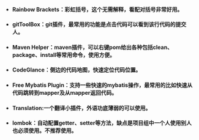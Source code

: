 * #### Rainbow Brackets：彩虹括号，这个无需解释，看配对括号非常好用。
* #### gitToolBox：git插件，最常用的功能是点击代码可以看到该行代码的提交人。
* #### Maven Helper：maven插件，可以右键pom给出各种包括clean、package、install等常用命令，使用方便。
* #### CodeGlance：侧边的代码地图，快速定位代码位置。
* #### Free Mybatis Plugin：支持一些快速的mybatis操作，最常用的比如快速从代码跳转到mapper及从mapper返回代码。
* #### Translation:一个翻译小插件，外语功底薄弱的可以使用。
* #### lombok：自动配置getter、setter等方法，缺点是项目组中一个人使用别人也必须使用。不推荐使用。
